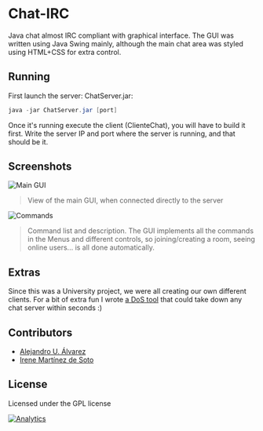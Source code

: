# Chat-IRC

Java chat almost IRC compliant with graphical interface. The GUI was written using Java Swing mainly, although the main chat area was styled using HTML+CSS for extra control.


## Running
First launch the server: ChatServer.jar:

```java
java -jar ChatServer.jar [port]
```

Once it's running execute the client (ClienteChat), you will have to build it first. Write the server IP and port where the server is running, and that should be it.

## Screenshots

![Main GUI](https://raw.githubusercontent.com/aurbano/irc-gui-java/master/img/screenshots/main.png)

> View of the main GUI, when connected directly to the server

![Commands](https://raw.githubusercontent.com/aurbano/irc-gui-java/master/img/screenshots/commands.png)

> Command list and description. The GUI implements all the commands in the Menus and different controls, so joining/creating a room, seeing online users... is all done automatically.

## Extras
Since this was a University project, we were all creating our own different clients. For a bit of extra fun I wrote [a DoS tool](https://github.com/aurbano/Chatter) that could take down any chat server within seconds :)

## Contributors

* [Alejandro U. Álvarez](http://urbanoalvarez.es)
* [Irene Martínez de Soto](https://github.com/irenemds)

## License
Licensed under the GPL license

[![Analytics](https://ga-beacon.appspot.com/UA-3181088-16/irc-gui-java/readme)](https://github.com/aurbano)
